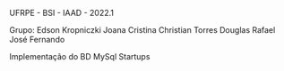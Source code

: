 
UFRPE - BSI - IAAD - 2022.1

Grupo:
    Edson Kropniczki
    Joana Cristina
    Christian Torres
    Douglas Rafael
    José Fernando

Implementação do BD MySql Startups












